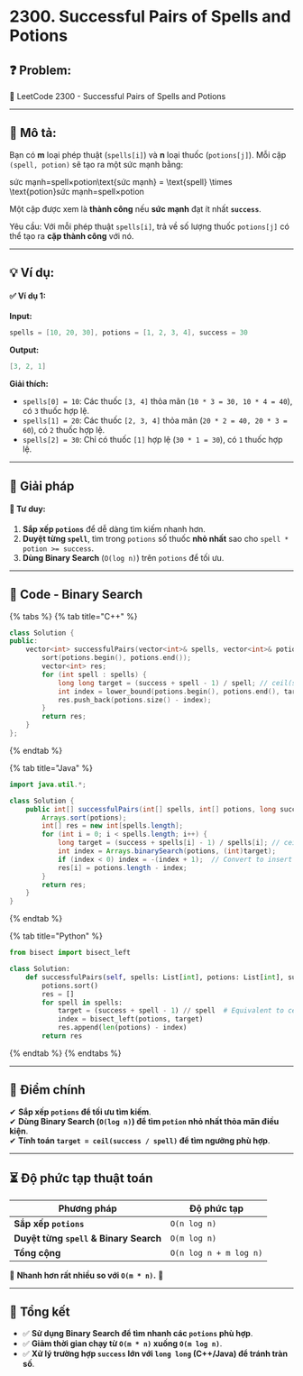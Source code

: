 # 2300. Successful Pairs of Spells and Potions

## **❓ Problem:**

🔗 LeetCode 2300 - Successful Pairs of Spells and Potions

***

## **📝 Mô tả:**

Bạn có **m** loại phép thuật (`spells[i]`) và **n** loại thuốc (`potions[j]`). Mỗi cặp `(spell, potion)` sẽ tạo ra một sức mạnh bằng:

sức mạnh=spell×potion\text{sức mạnh} = \text{spell} \times \text{potion}sức mạnh=spell×potion

Một cặp được xem là **thành công** nếu **sức mạnh** đạt ít nhất **`success`**.

Yêu cầu: Với mỗi phép thuật `spells[i]`, trả về số lượng thuốc `potions[j]` có thể tạo ra **cặp thành công** với nó.

***

## **💡 Ví dụ:**

#### ✅ **Ví dụ 1:**

**Input:**

```cpp
spells = [10, 20, 30], potions = [1, 2, 3, 4], success = 30
```

**Output:**

```cpp
[3, 2, 1]
```

**Giải thích:**

* `spells[0] = 10`: Các thuốc `[3, 4]` thỏa mãn (`10 * 3 = 30, 10 * 4 = 40`), có `3` thuốc hợp lệ.
* `spells[1] = 20`: Các thuốc `[2, 3, 4]` thỏa mãn (`20 * 2 = 40, 20 * 3 = 60`), có `2` thuốc hợp lệ.
* `spells[2] = 30`: Chỉ có thuốc `[1]` hợp lệ (`30 * 1 = 30`), có `1` thuốc hợp lệ.

***

## **🚀 Giải pháp**

#### 🔹 **Tư duy:**

1. **Sắp xếp `potions`** để dễ dàng tìm kiếm nhanh hơn.
2. **Duyệt từng `spell`**, tìm trong `potions` số thuốc **nhỏ nhất** sao cho `spell * potion >= success`.
3. **Dùng Binary Search** (`O(log n)`) trên `potions` để tối ưu.

***

## **📜 Code - Binary Search**

{% tabs %}
{% tab title="C++" %}
```cpp
class Solution {
public:
    vector<int> successfulPairs(vector<int>& spells, vector<int>& potions, long long success) {
        sort(potions.begin(), potions.end());
        vector<int> res;
        for (int spell : spells) {
            long long target = (success + spell - 1) / spell; // ceil(success / spell)
            int index = lower_bound(potions.begin(), potions.end(), target) - potions.begin();
            res.push_back(potions.size() - index);
        }
        return res;
    }
};
```
{% endtab %}

{% tab title="Java" %}
```java
import java.util.*;

class Solution {
    public int[] successfulPairs(int[] spells, int[] potions, long success) {
        Arrays.sort(potions);
        int[] res = new int[spells.length];
        for (int i = 0; i < spells.length; i++) {
            long target = (success + spells[i] - 1) / spells[i]; // ceil(success / spell)
            int index = Arrays.binarySearch(potions, (int)target);
            if (index < 0) index = -(index + 1);  // Convert to insert position
            res[i] = potions.length - index;
        }
        return res;
    }
}
```
{% endtab %}

{% tab title="Python" %}
```python
from bisect import bisect_left

class Solution:
    def successfulPairs(self, spells: List[int], potions: List[int], success: int) -> List[int]:
        potions.sort()
        res = []
        for spell in spells:
            target = (success + spell - 1) // spell  # Equivalent to ceil(success / spell)
            index = bisect_left(potions, target)
            res.append(len(potions) - index)
        return res
```
{% endtab %}
{% endtabs %}

***

## **🎯 Điểm chính**

✔ **Sắp xếp `potions` để tối ưu tìm kiếm**.\
✔ **Dùng Binary Search (`O(log n)`) để tìm `potion` nhỏ nhất thỏa mãn điều kiện**.\
✔ **Tính toán `target = ceil(success / spell)` để tìm ngưỡng phù hợp**.

***

## **⏳ Độ phức tạp thuật toán**

| Phương pháp                            | Độ phức tạp            |
| -------------------------------------- | ---------------------- |
| **Sắp xếp `potions`**                  | `O(n log n)`           |
| **Duyệt từng `spell` & Binary Search** | `O(m log n)`           |
| **Tổng cộng**                          | `O(n log n + m log n)` |

📌 **Nhanh hơn rất nhiều so với `O(m * n)`.** 🚀

***

## **📌 Tổng kết**

* ✅ **Sử dụng Binary Search để tìm nhanh các `potions` phù hợp**.
* ✅ **Giảm thời gian chạy từ `O(m * n)` xuống `O(m log n)`**.
* ✅ **Xử lý trường hợp `success` lớn với `long long` (C++/Java) để tránh tràn số**.
